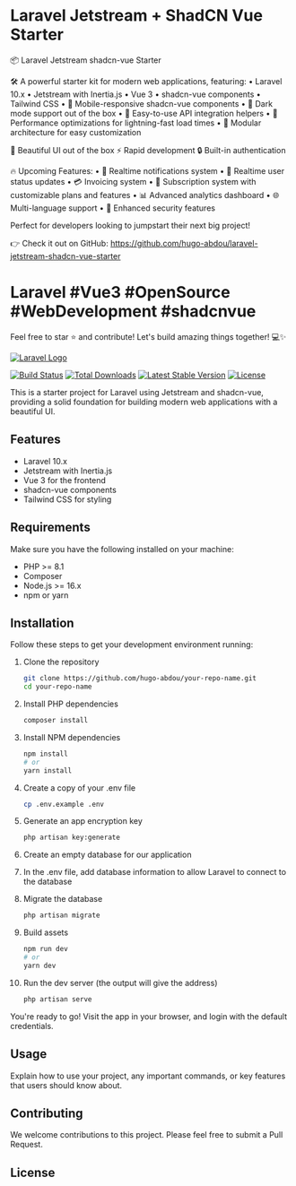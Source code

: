 # Laravel Jetstream + ShadCN Vue Starter

📦 Laravel Jetstream shadcn-vue Starter

🛠️ A powerful starter kit for modern web applications, featuring:
• Laravel 10.x
• Jetstream with Inertia.js
• Vue 3
• shadcn-vue components
• Tailwind CSS
• 📱 Mobile-responsive shadcn-vue components
• 🌙 Dark mode support out of the box
• 🔌 Easy-to-use API integration helpers
• 🚀 Performance optimizations for lightning-fast load times
• 🧩 Modular architecture for easy customization

🎨 Beautiful UI out of the box
⚡ Rapid development
🔒 Built-in authentication

🔥 Upcoming Features:
• 🔔 Realtime notifications system
• 👥 Realtime user status updates
• 💳 Invoicing system
• 🔄 Subscription system with customizable plans and features
• 📊 Advanced analytics dashboard
• 🌐 Multi-language support
• 🔐 Enhanced security features

Perfect for developers looking to jumpstart their next big project!

👉 Check it out on GitHub: <https://github.com/hugo-abdou/laravel-jetstream-shadcn-vue-starter>

# Laravel #Vue3 #OpenSource #WebDevelopment #shadcnvue

Feel free to star ⭐ and contribute! Let's build amazing things together! 💻✨

[![Laravel Logo](https://raw.githubusercontent.com/laravel/art/master/logo-lockup/5%20SVG/2%20CMYK/1%20Full%20Color/laravel-logolockup-cmyk-red.svg)](https://laravel.com)

[![Build Status](https://github.com/laravel/framework/workflows/tests/badge.svg)](https://github.com/laravel/framework/actions)
[![Total Downloads](https://img.shields.io/packagist/dt/laravel/framework)](https://packagist.org/packages/laravel/framework)
[![Latest Stable Version](https://img.shields.io/packagist/v/laravel/framework)](https://packagist.org/packages/laravel/framework)
[![License](https://img.shields.io/packagist/l/laravel/framework)](https://packagist.org/packages/laravel/framework)

This is a starter project for Laravel using Jetstream and shadcn-vue, providing a solid foundation for building modern web applications with a beautiful UI.

## Features

-   Laravel 10.x
-   Jetstream with Inertia.js
-   Vue 3 for the frontend
-   shadcn-vue components
-   Tailwind CSS for styling

## Requirements

Make sure you have the following installed on your machine:

-   PHP >= 8.1
-   Composer
-   Node.js >= 16.x
-   npm or yarn

## Installation

Follow these steps to get your development environment running:

1. Clone the repository

    ```bash
    git clone https://github.com/hugo-abdou/your-repo-name.git
    cd your-repo-name
    ```

2. Install PHP dependencies

    ```bash
    composer install
    ```

3. Install NPM dependencies

    ```bash
    npm install
    # or
    yarn install
    ```

4. Create a copy of your .env file

    ```bash
    cp .env.example .env
    ```

5. Generate an app encryption key

    ```bash
    php artisan key:generate
    ```

6. Create an empty database for our application

7. In the .env file, add database information to allow Laravel to connect to the database

8. Migrate the database

    ```bash
    php artisan migrate
    ```

9. Build assets

    ```bash
    npm run dev
    # or
    yarn dev
    ```

10. Run the dev server (the output will give the address)

    ```bash
    php artisan serve
    ```

You're ready to go! Visit the app in your browser, and login with the default credentials.

## Usage

Explain how to use your project, any important commands, or key features that users should know about.

## Contributing

We welcome contributions to this project. Please feel free to submit a Pull Request.

## License
